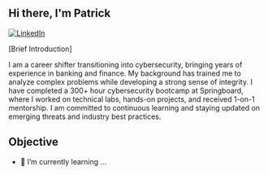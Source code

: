 ## Hi there, I'm Patrick
<a href="www.linkedin.com">[![LinkedIn](https://img.shields.io/badge/LinkedIn-Profile-blue?logo=linkedin&style=flat-square)](https://www.linkedin.com/in/pdct/)

[Brief Introduction]

I am a career shifter transitioning into cybersecurity, bringing years of experience in banking and finance. My background has trained me to analyze complex problems while developing a strong sense of integrity. I have completed a 300+ hour cybersecurity bootcamp at Springboard, where I worked on technical labs, hands-on projects, and received 1-on-1 mentorship. I am committed to continuous learning and staying updated on emerging threats and industry best practices.

## Objective


- 🌱 I’m currently learning ...



